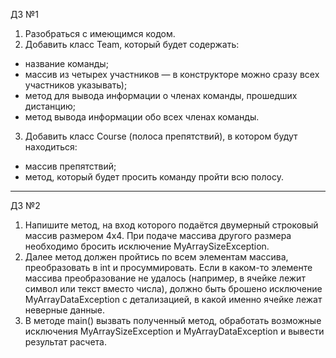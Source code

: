ДЗ №1
1. Разобраться с имеющимся кодом.
2. Добавить класс Team, который будет содержать:
- название команды;
- массив из четырех участников — в конструкторе можно сразу всех участников
указывать);
- метод для вывода информации о членах команды, прошедших дистанцию;
- метод вывода информации обо всех членах команды.
3. Добавить класс Course (полоса препятствий), в котором будут находиться:
- массив препятствий;
- метод, который будет просить команду пройти всю полосу.
------------------------------------------------------------------------------------------------------------------------------------------------------------------------
ДЗ №2
1. Напишите метод, на вход которого подаётся двумерный строковый массив размером 4х4. При подаче массива другого размера необходимо бросить исключение MyArraySizeException.
2. Далее метод должен пройтись по всем элементам массива, преобразовать в int и просуммировать. Если в каком-то элементе массива преобразование не удалось (например, в ячейке лежит символ или текст вместо числа), должно быть брошено исключение MyArrayDataException с детализацией, в какой именно ячейке лежат неверные данные.
3. В методе main() вызвать полученный метод, обработать возможные исключения MyArraySizeException и MyArrayDataException и вывести результат расчета.
